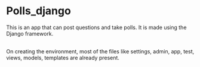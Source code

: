 # Polls_django
<p> This is an app that can post questions and take polls. It is made using the Django framework.</p>
<br>On creating the environment, most of the files like settings, admin, app, test, views, models, templates are already present.
